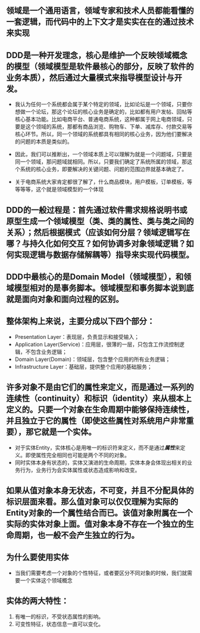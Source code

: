 ## 领域是一个通用语言，领域专家和技术人员都能看懂的一套逻辑，而代码中的上下文才是实实在在的通过技术来实现

## DDD是一种开发理念，核心是维护一个反映领域概念的模型（领域模型是软件最核心的部分，反映了软件的业务本质），然后通过大量模式来指导模型设计与开发。

   - 我认为任何一个系统都会属于某个特定的领域，比如论坛是一个领域，只要你想做一个论坛，那这个论坛的核心业务是确定的，比如都有用户发帖、回帖等核心基本功能。比如电商平台、普通电商系统，这种都属于网上电商领域，只要是这个领域的系统，那都有商品浏览、购物车、下单、减库存、付款交易等核心环节。所以，同一个领域的系统都具有相同的核心业务，因为他们要解决的问题的本质是类似的。
   
   - 因此，我们可以推断出，一个领域本质上可以理解为就是一个问题域，只要是同一个领域，那问题域就相同。所以，只要我们确定了系统所属的领域，那这个系统的核心业务，即要解决的关键问题、问题的范围边界就基本确定了。
   
   - 关于电商系统大家肯定都很了解了，什么商品模块，用户模板，订单模板，等等等等，这个就是领域模型的一个体现

## DDD的一般过程是：首先通过软件需求规格说明书或原型生成一个领域模型（类、类的属性、类与类之间的关系）；然后根据模式（应该如何分层？领域逻辑写在哪？与持久化如何交互？如何协调多对象领域逻辑？如何实现逻辑与数据存储解耦等）指导来实现代码模型。

## DDD中最核心的是Domain Model（领域模型），和领域模型相对的是事务脚本。领域模型和事务脚本说到底就是面向对象和面向过程的区别。

## 整体架构上来说，主要分成以下四个部分：
- Presentation Layer：表现层，负责显示和接受输入；
- Application Layer(Service)：应用层，很薄的一层，只包含工作流控制逻辑，不包含业务逻辑；
- Domain Layer(Domain)：领域层，包含整个应用的所有业务逻辑；
- Infrastructure Layer：基础层，提供整个应用的基础服务；

## 许多对象不是由它们的属性来定义，而是通过一系列的连续性（continuity）和标识（identity）来从根本上定义的。只要一个对象在生命周期中能够保持连续性，并且独立于它的属性（即使这些属性对系统用户非常重要），那它就是一个实体。

- 对于实体Entity，实体核心是用唯一的标识符来定义，而不是通过***属性***来定义。即使属性完全相同也可能是两个不同的对象。
- 同时实体本身有状态的，实体又演进的生命周期，实体本身会体现出相关的业务行为，业务行为会实体属性或状态造成影响和改变。

## 如果从值对象本身无状态，不可变，并且不分配具体的标识层面来看。那么值对象可以仅仅理解为实际的Entity对象的一个属性结合而已。该值对象附属在一个实际的实体对象上面。值对象本身不存在一个独立的生命周期，也一般不会产生独立的行为。

## 为什么要使用实体
- 当我们需要考虑一个对象的个性特征，或者要区分不同对象的时候，我们就需要一个实体这个领域概念

## 实体的两大特性：
1. 有唯一的标识，不受状态属性的影响。
2. 可变性特征，状态信息一直可以变化。

